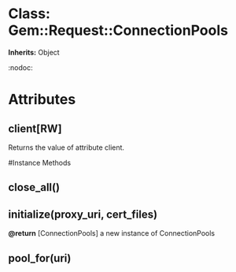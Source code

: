 # Class: Gem::Request::ConnectionPools
**Inherits:** Object
    

:nodoc:


# Attributes
## client[RW] [](#attribute-c-client)
Returns the value of attribute client.


#Instance Methods
## close_all() [](#method-i-close_all)

## initialize(proxy_uri, cert_files) [](#method-i-initialize)

**@return** [ConnectionPools] a new instance of ConnectionPools

## pool_for(uri) [](#method-i-pool_for)


